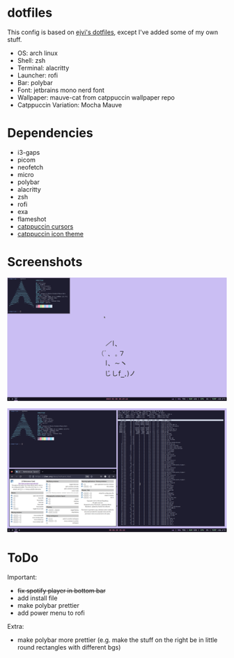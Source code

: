 # dotfiles
This config is based on [ejvi's dotfiles](https://github.com/ejvi/dotfiles), except I've added some of my own stuff.

- OS: arch linux
- Shell: zsh
- Terminal: alacritty
- Launcher: rofi
- Bar: polybar
- Font: jetbrains mono nerd font
- Wallpaper: mauve-cat from catppuccin wallpaper repo
- Catppuccin Variation: Mocha Mauve

# Dependencies
- i3-gaps
- picom
- neofetch
- micro
- polybar
- alacritty
- zsh
- rofi
- exa
- flameshot
- [catppuccin cursors](https://github.com/catppuccin/cursors)
- [catppuccin icon theme](https://github.com/catppuccin/papirus-folders)

# Screenshots
<p align="center">
	<img src="1.png"/>
</p>
<p align="center">
	<img src="2.png"/>
</p>

# ToDo
Important:
- ~~fix spotify player in bottom bar~~
- add install file
- make polybar prettier
- add power menu to rofi

Extra:
- make polybar more prettier (e.g. make the stuff on the right be in little round rectangles with different bgs)
